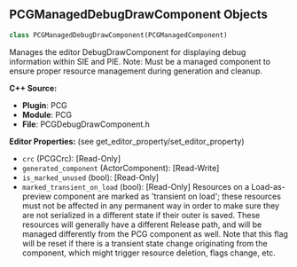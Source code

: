 ## PCGManagedDebugDrawComponent Objects

```python
class PCGManagedDebugDrawComponent(PCGManagedComponent)
```

Manages the editor DebugDrawComponent for displaying debug information within SIE and PIE.
Note: Must be a managed component to ensure proper resource management during generation and cleanup.

**C++ Source:**

- **Plugin**: PCG
- **Module**: PCG
- **File**: PCGDebugDrawComponent.h

**Editor Properties:** (see get_editor_property/set_editor_property)

- ``crc`` (PCGCrc):  [Read-Only]
- ``generated_component`` (ActorComponent):  [Read-Write]
- ``is_marked_unused`` (bool):  [Read-Only]
- ``marked_transient_on_load`` (bool):  [Read-Only] Resources on a Load-as-preview component are marked as 'transient on load'; these resources must not be affected in any
   permanent way in order to make sure they are not serialized in a different state if their outer is saved.
  These resources will generally have a different Release path, and will be managed differently from the PCG component as well.
  Note that this flag will be reset if there is a transient state change originating from the component, which might trigger resource deletion, flags change, etc.

<a id="unreal.PCGDebugDrawComponent"></a>